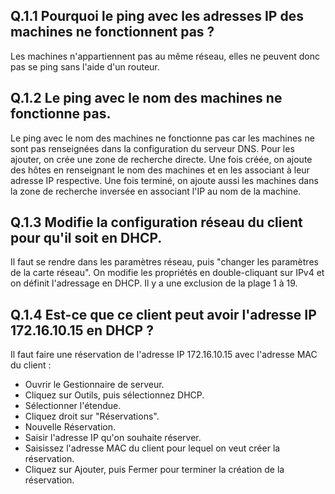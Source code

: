 ## Q.1.1 Pourquoi le ping avec les adresses IP des machines ne fonctionnent pas ?

Les machines n'appartiennent pas au même réseau, elles ne peuvent donc pas se ping sans l'aide d'un routeur.

## Q.1.2 Le ping avec le nom des machines ne fonctionne pas.

Le ping avec le nom des machines ne fonctionne pas car les machines ne sont pas renseignées dans la configuration du serveur DNS. Pour les ajouter, on crée une zone de recherche directe. Une fois créée, on ajoute des hôtes en renseignant le nom des machines et en les associant à leur adresse IP respective. Une fois terminé, on ajoute aussi les machines dans la zone de recherche inversée en associant l'IP au nom de la machine.

## Q.1.3 Modifie la configuration réseau du client pour qu'il soit en DHCP.

Il faut se rendre dans les paramètres réseau, puis "changer les paramètres de la carte réseau". On modifie les propriétés en double-cliquant sur IPv4 et on définit l'adressage en DHCP. Il y a une exclusion de la plage 1 à 19.

## Q.1.4 Est-ce que ce client peut avoir l'adresse IP 172.16.10.15 en DHCP ?

Il faut faire une réservation de l'adresse IP 172.16.10.15 avec l'adresse MAC du client :
- Ouvrir le Gestionnaire de serveur.
- Cliquez sur Outils, puis sélectionnez DHCP.
- Sélectionner l'étendue.
- Cliquez droit sur "Réservations".
- Nouvelle Réservation.
- Saisir l'adresse IP qu'on souhaite réserver.
- Saisissez l'adresse MAC du client pour lequel on veut créer la réservation.
- Cliquez sur Ajouter, puis Fermer pour terminer la création de la réservation.
